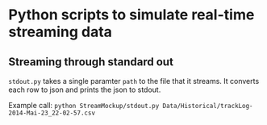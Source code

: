 # Python scripts to simulate real-time streaming data
## Streaming through standard out

`stdout.py` takes a single paramter `path` to the file that it streams. It converts each row to json and prints the json to stdout.

Example call: `python StreamMockup/stdout.py Data/Historical/trackLog-2014-Mai-23_22-02-57.csv`



